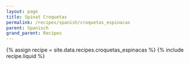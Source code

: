 ```yaml
---
layout: page
title: Spinat Croquetas
permalink: /recipes/spanish/croquetas_espinacas
parent: Spanisch
grand_parent: Recipes
---
```

{% assign recipe = site.data.recipes.croquetas_espinacas %}
{% include recipe.liquid %}